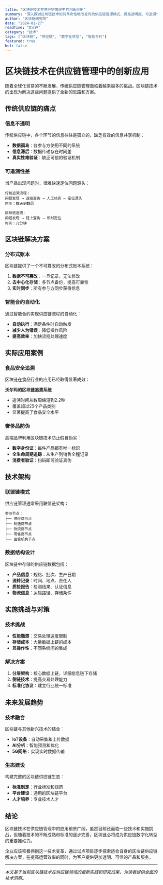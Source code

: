 ```yaml
---
title: "区块链技术在供应链管理中的创新应用"
summary: "深入探讨区块链技术如何革命性地改变传统供应链管理模式，提高透明度、可追溯性和效率，为企业带来全新的商业价值。"
author: "区块链研究院"
date: "2024-01-27"
readTime: "8分钟"
category: "技术"
tags: ["区块链", "供应链", "数字化转型", "智能合约"]
featured: true
hot: false
---
```


# 区块链技术在供应链管理中的创新应用

随着全球化贸易的不断发展，传统供应链管理面临着越来越多的挑战。区块链技术的出现为解决这些问题提供了全新的思路和方案。

## 传统供应链的痛点

### 信息不透明
传统供应链中，各个环节的信息往往是孤立的，缺乏有效的信息共享机制：

- **数据孤岛**：各参与方使用不同的系统
- **信息滞后**：数据传递存在时间差
- **真实性难验证**：缺乏可信的验证机制

### 可追溯性差
当产品出现问题时，很难快速定位问题源头：

```
传统追溯流程：
问题发现 → 逐级查询 → 人工核实 → 定位源头
时间：数天到数周

区块链追溯：
问题发现 → 链上查询 → 即时定位
时间：几分钟
```

## 区块链解决方案

### 分布式账本
区块链提供了一个不可篡改的分布式账本系统：

1. **数据不可篡改**：一旦记录，无法修改
2. **去中心化存储**：多节点备份，提高可靠性
3. **实时同步**：所有参与方同步获得信息

### 智能合约自动化
通过智能合约实现供应链流程的自动化：

- **自动执行**：满足条件时自动触发
- **减少人为错误**：降低操作风险
- **提高效率**：加快流程处理速度

## 实际应用案例

### 食品安全追溯
区块链在食品行业的应用已经取得显著成效：

**沃尔玛的区块链追溯系统**
- 追溯时间从数周缩短到2.2秒
- 覆盖超过25个产品类别
- 显著提高了食品安全水平

### 奢侈品防伪
高端品牌利用区块链技术防止假冒伪劣：

- **数字身份证**：每件产品都有唯一标识
- **全生命周期追踪**：从生产到销售全程记录
- **消费者验证**：扫码即可验证真伪

## 技术架构

### 联盟链模式
供应链管理通常采用联盟链架构：

```
参与节点：
├── 供应商节点
├── 制造商节点
├── 物流商节点
├── 零售商节点
└── 监管机构节点
```

### 数据结构设计
区块链中存储的供应链数据包括：

- **产品信息**：规格、批次、生产日期
- **流转记录**：时间、地点、责任人
- **质检报告**：检测结果、认证信息
- **物流信息**：运输路径、存储条件

## 实施挑战与对策

### 技术挑战
- **性能瓶颈**：交易处理速度限制
- **存储成本**：大量数据上链的成本
- **互操作性**：不同系统间的集成

### 解决方案
1. **分层架构**：核心数据上链，详细信息链下存储
2. **侧链技术**：提高交易处理能力
3. **标准化协议**：建立行业统一标准

## 未来发展趋势

### 技术融合
区块链与其他新兴技术的结合：

- **IoT设备**：自动采集和上传数据
- **AI分析**：智能预测和优化
- **5G网络**：实现实时数据传输

### 生态建设
构建完整的区块链供应链生态：

- **标准制定**：行业标准和规范
- **平台建设**：通用的区块链平台
- **人才培养**：专业技术人才

## 结论

区块链技术在供应链管理中的应用前景广阔，虽然目前还面临一些技术和实施挑战，但随着技术的不断成熟和标准的逐步完善，区块链必将成为供应链数字化转型的重要推动力。

企业应该积极拥抱这一技术变革，通过试点项目逐步探索适合自身的区块链供应链解决方案，在提高运营效率的同时，为客户提供更加透明、可信的产品和服务。

---

*本文基于当前区块链技术在供应链领域的最新实践和研究成果，为读者提供全面的技术洞察。*